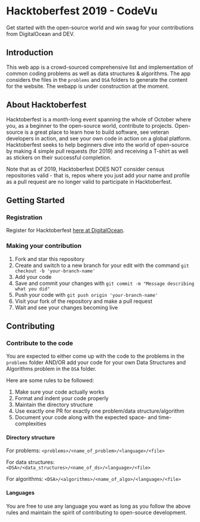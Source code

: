 # Hacktoberfest 2019 - CodeVu
Get started with the open-source world and win swag for your contributions from DigitalOcean and DEV.

## Introduction
This web app is a crowd-sourced comprehensive list and implementation of common coding problems as well as data structures & algorithms. The app considers the files in the `problems` and `DSA` folders to generate the content for the website. The webapp is under construction at the moment.

## About Hacktoberfest
Hacktoberfest is a month-long event spanning the whole of October where you, as a beginner to the open-source world, contribute to projects. Open-source is a great place to learn how to build software, see veteran developers in action, and see your own code in action on a global platform. Hacktoberfest seeks to help beginners dive into the world of open-source by making 4 simple pull requests (for 2019) and receiving a T-shirt as well as stickers on their successful completion.

Note that as of 2019, Hacktoberfest DOES NOT consider census repositories valid - that is, repos where you just add your name and profile as a pull request are no longer valid to participate in Hacktoberfest.

## Getting Started

### Registration
Register for Hacktoberfest [here at DigitalOcean](https://hacktoberfest.digitalocean.com/). 
<!-- ### Finding a Repository
Look for repositories to contribute to. One easy way is to search for the label `hacktoberfest` on GitHub to find beginner-friendly repositories. This particular repository is one of them. -->
### Making your contribution

1. Fork and star this repository
2. Create and switch to a new branch for your edit with the command `git checkout -b 'your-branch-name'`
3. Add your code
4. Save and commit your changes with `git commit -m "Message describing what you did"`
5. Push your code with `git push origin 'your-branch-name'`
6. Visit your fork of the repository and make a pull request
7. Wait and see your changes becoming live

## Contributing
### Contribute to the code 
You are expected to either come up with the code to the problems in the `problems` folder AND/OR add your code for your own Data Structures and Algorithms problem in the `DSA` folder.

Here are some rules to be followed:
1. Make sure your code actually works
2. Format and indent your code properly
3. Maintain the directory structure
4. Use exactly one PR for exactly one problem/data structure/algorithm
5. Document your code along with the expected space- and time-complexities 
#### Directory structure
For problems:
`<problems>/<name_of_problem>/<language>/<file>`

For data structures:
`<DSA>/<data_structures>/<name_of_ds>/<language>/<file>`

For algorithms:
`<DSA>/<algorithms>/<name_of_algo>/<language>/<file>`
#### Languages
You are free to use any language you want as long as you follow the above rules and maintain the spirit of contributing to open-source development.
